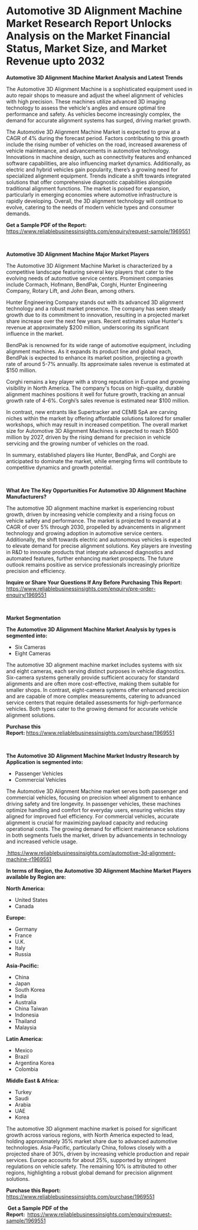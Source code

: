 <p><h1>Automotive 3D Alignment Machine Market Research Report Unlocks Analysis on the Market Financial Status, Market Size, and Market Revenue upto 2032</h1></p><p><strong>Automotive 3D Alignment Machine Market Analysis and Latest Trends</strong></p>
<p><p>The Automotive 3D Alignment Machine is a sophisticated equipment used in auto repair shops to measure and adjust the wheel alignment of vehicles with high precision. These machines utilize advanced 3D imaging technology to assess the vehicle's angles and ensure optimal tire performance and safety. As vehicles become increasingly complex, the demand for accurate alignment systems has surged, driving market growth.</p><p>The Automotive 3D Alignment Machine Market is expected to grow at a CAGR of 4% during the forecast period. Factors contributing to this growth include the rising number of vehicles on the road, increased awareness of vehicle maintenance, and advancements in automotive technology. Innovations in machine design, such as connectivity features and enhanced software capabilities, are also influencing market dynamics. Additionally, as electric and hybrid vehicles gain popularity, there’s a growing need for specialized alignment equipment. Trends indicate a shift towards integrated solutions that offer comprehensive diagnostic capabilities alongside traditional alignment functions. The market is poised for expansion, particularly in emerging economies where automotive infrastructure is rapidly developing. Overall, the 3D alignment technology will continue to evolve, catering to the needs of modern vehicle types and consumer demands.</p></p>
<p><strong>Get a Sample PDF of the Report:&nbsp;</strong> <a href="https://www.reliablebusinessinsights.com/enquiry/request-sample/1969551?utm_campaign=2983&utm_medium=2&utm_source=Github&utm_content=ia&utm_term=12042025&utm_id=automotive-3d-alignment-machine">https://www.reliablebusinessinsights.com/enquiry/request-sample/1969551</a></p>
<p>&nbsp;</p>
<p><strong>Automotive 3D Alignment Machine Major Market Players</strong></p>
<p><p>The Automotive 3D Alignment Machine Market is characterized by a competitive landscape featuring several key players that cater to the evolving needs of automotive service centers. Prominent companies include Cormach, Hofmann, BendPak, Corghi, Hunter Engineering Company, Rotary Lift, and John Bean, among others.</p><p>Hunter Engineering Company stands out with its advanced 3D alignment technology and a robust market presence. The company has seen steady growth due to its commitment to innovation, resulting in a projected market share increase over the next few years. Recent estimates value Hunter's revenue at approximately $200 million, underscoring its significant influence in the market.</p><p>BendPak is renowned for its wide range of automotive equipment, including alignment machines. As it expands its product line and global reach, BendPak is expected to enhance its market position, projecting a growth rate of around 5-7% annually. Its approximate sales revenue is estimated at $150 million.</p><p>Corghi remains a key player with a strong reputation in Europe and growing visibility in North America. The company's focus on high-quality, durable alignment machines positions it well for future growth, tracking an annual growth rate of 4-6%. Corghi’s sales revenue is estimated near $100 million.</p><p>In contrast, new entrants like Supertracker and CEMB SpA are carving niches within the market by offering affordable solutions tailored for smaller workshops, which may result in increased competition. The overall market size for Automotive 3D Alignment Machines is expected to reach $500 million by 2027, driven by the rising demand for precision in vehicle servicing and the growing number of vehicles on the road.</p><p>In summary, established players like Hunter, BendPak, and Corghi are anticipated to dominate the market, while emerging firms will contribute to competitive dynamics and growth potential.</p></p>
<p>&nbsp;</p>
<p><strong>What Are The Key Opportunities For Automotive 3D Alignment Machine Manufacturers?</strong></p>
<p><p>The automotive 3D alignment machine market is experiencing robust growth, driven by increasing vehicle complexity and a rising focus on vehicle safety and performance. The market is projected to expand at a CAGR of over 5% through 2030, propelled by advancements in alignment technology and growing adoption in automotive service centers. Additionally, the shift towards electric and autonomous vehicles is expected to elevate demand for precise alignment solutions. Key players are investing in R&D to innovate products that integrate advanced diagnostics and automated features, further enhancing market prospects. The future outlook remains positive as service professionals increasingly prioritize precision and efficiency.</p></p>
<p><strong>Inquire or Share Your Questions If Any Before Purchasing This Report:</strong> <a href="https://www.reliablebusinessinsights.com/enquiry/pre-order-enquiry/1969551?utm_campaign=2983&utm_medium=2&utm_source=Github&utm_content=ia&utm_term=12042025&utm_id=automotive-3d-alignment-machine">https://www.reliablebusinessinsights.com/enquiry/pre-order-enquiry/1969551</a></p>
<p>&nbsp;</p>
<p><strong>Market Segmentation</strong></p>
<p><strong>The Automotive 3D Alignment Machine Market Analysis by types is segmented into:</strong></p>
<p><ul><li>Six Cameras</li><li>Eight Cameras</li></ul></p>
<p><p>The automotive 3D alignment machine market includes systems with six and eight cameras, each serving distinct purposes in vehicle diagnostics. Six-camera systems generally provide sufficient accuracy for standard alignments and are often more cost-effective, making them suitable for smaller shops. In contrast, eight-camera systems offer enhanced precision and are capable of more complex measurements, catering to advanced service centers that require detailed assessments for high-performance vehicles. Both types cater to the growing demand for accurate vehicle alignment solutions.</p></p>
<p><strong>Purchase this Report:&nbsp;</strong><a href="https://www.reliablebusinessinsights.com/purchase/1969551?utm_campaign=2983&utm_medium=2&utm_source=Github&utm_content=ia&utm_term=12042025&utm_id=automotive-3d-alignment-machine">https://www.reliablebusinessinsights.com/purchase/1969551</a></p>
<p>&nbsp;</p>
<p><strong>The Automotive 3D Alignment Machine Market Industry Research by Application is segmented into:</strong></p>
<p><ul><li>Passenger Vehicles</li><li>Commercial Vehicles</li></ul></p>
<p><p>The Automotive 3D Alignment Machine market serves both passenger and commercial vehicles, focusing on precision wheel alignment to enhance driving safety and tire longevity. In passenger vehicles, these machines optimize handling and comfort for everyday users, ensuring vehicles stay aligned for improved fuel efficiency. For commercial vehicles, accurate alignment is crucial for maximizing payload capacity and reducing operational costs. The growing demand for efficient maintenance solutions in both segments fuels the market, driven by advancements in technology and increased vehicle usage.</p></p>
<p><a href="https://www.reliablebusinessinsights.com/automotive-3d-alignment-machine-r1969551?utm_campaign=2983&utm_medium=2&utm_source=Github&utm_content=ia&utm_term=12042025&utm_id=automotive-3d-alignment-machine">&nbsp;https://www.reliablebusinessinsights.com/automotive-3d-alignment-machine-r1969551</a></p>
<p><strong>In terms of Region, the Automotive 3D Alignment Machine Market Players available by Region are:</strong></p>
<p>
    <p> <strong> North America: </strong>
        <ul>
            <li>United States</li>
            <li>Canada</li>
        </ul>
        </p> 
    <p> <strong> Europe: </strong>
        <ul>
            <li>Germany</li>
            <li>France</li>
            <li>U.K.</li>
            <li>Italy</li>
            <li>Russia</li>
        </ul>
        </p> 
    <p> <strong> Asia-Pacific: </strong>
        <ul>
            <li>China</li>
            <li>Japan</li>
            <li>South Korea</li>
            <li>India</li>
            <li>Australia</li>
            <li>China Taiwan</li>
            <li>Indonesia</li>
            <li>Thailand</li>
            <li>Malaysia</li>
        </ul>
        </p> 
    <p> <strong> Latin America: </strong>
        <ul>
            <li>Mexico</li>
            <li>Brazil</li>
            <li>Argentina Korea</li>
            <li>Colombia</li>
        </ul>
        </p> 
    <p> <strong> Middle East & Africa: </strong>
        <ul>
            <li>Turkey</li>
            <li>Saudi</li>
            <li>Arabia</li>
            <li>UAE</li>
            <li>Korea</li>
        </ul>
    </p>
    </p>
<p><p>The automotive 3D alignment machine market is poised for significant growth across various regions, with North America expected to lead, holding approximately 35% market share due to advanced automotive technologies. Asia-Pacific, particularly China, follows closely with a projected share of 30%, driven by increasing vehicle production and repair services. Europe accounts for about 25%, supported by stringent regulations on vehicle safety. The remaining 10% is attributed to other regions, highlighting a robust global demand for precision alignment solutions.</p></p>
<p><strong>Purchase this Report: </strong><a href="https://www.reliablebusinessinsights.com/purchase/1969551?utm_campaign=2983&utm_medium=2&utm_source=Github&utm_content=ia&utm_term=12042025&utm_id=automotive-3d-alignment-machine">https://www.reliablebusinessinsights.com/purchase/1969551</a></p>
<p>&nbsp;<strong>Get a Sample PDF of the Report:&nbsp;&nbsp;</strong><a href="https://www.reliablebusinessinsights.com/enquiry/request-sample/1969551?utm_campaign=2983&utm_medium=2&utm_source=Github&utm_content=ia&utm_term=12042025&utm_id=automotive-3d-alignment-machine">https://www.reliablebusinessinsights.com/enquiry/request-sample/1969551</a></p>
<p><strong></strong></p>
<p><p></p><p></p><p></p></p>